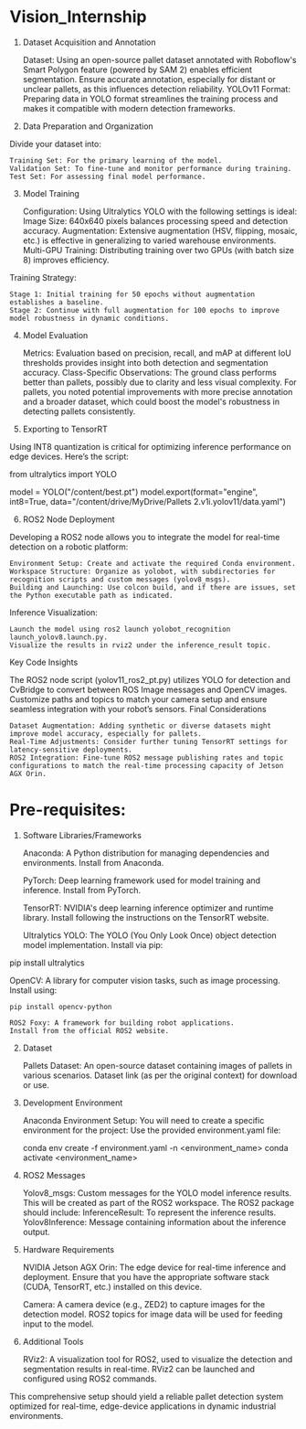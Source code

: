 # Vision_Internship

1. Dataset Acquisition and Annotation

    Dataset: Using an open-source pallet dataset annotated with Roboflow's Smart Polygon feature (powered by SAM 2) enables efficient segmentation. Ensure accurate annotation, especially for distant or unclear pallets, as this influences detection reliability.
    YOLOv11 Format: Preparing data in YOLO format streamlines the training process and makes it compatible with modern detection frameworks.

2. Data Preparation and Organization

Divide your dataset into:

    Training Set: For the primary learning of the model.
    Validation Set: To fine-tune and monitor performance during training.
    Test Set: For assessing final model performance.

3. Model Training

    Configuration: Using Ultralytics YOLO with the following settings is ideal:
        Image Size: 640x640 pixels balances processing speed and detection accuracy.
        Augmentation: Extensive augmentation (HSV, flipping, mosaic, etc.) is effective in generalizing to varied warehouse environments.
        Multi-GPU Training: Distributing training over two GPUs (with batch size 8) improves efficiency.

Training Strategy:

    Stage 1: Initial training for 50 epochs without augmentation establishes a baseline.
    Stage 2: Continue with full augmentation for 100 epochs to improve model robustness in dynamic conditions.

4. Model Evaluation

    Metrics: Evaluation based on precision, recall, and mAP at different IoU thresholds provides insight into both detection and segmentation accuracy.
    Class-Specific Observations:
        The ground class performs better than pallets, possibly due to clarity and less visual complexity.
        For pallets, you noted potential improvements with more precise annotation and a broader dataset, which could boost the model's robustness in detecting pallets consistently.

5. Exporting to TensorRT

Using INT8 quantization is critical for optimizing inference performance on edge devices. Here’s the script:

from ultralytics import YOLO

model = YOLO("/content/best.pt")
model.export(format="engine", int8=True, data="/content/drive/MyDrive/Pallets 2.v1i.yolov11/data.yaml")

6. ROS2 Node Deployment

Developing a ROS2 node allows you to integrate the model for real-time detection on a robotic platform:

    Environment Setup: Create and activate the required Conda environment.
    Workspace Structure: Organize as yolobot, with subdirectories for recognition scripts and custom messages (yolov8_msgs).
    Building and Launching: Use colcon build, and if there are issues, set the Python executable path as indicated.

Inference Visualization:

    Launch the model using ros2 launch yolobot_recognition launch_yolov8.launch.py.
    Visualize the results in rviz2 under the inference_result topic.

Key Code Insights

The ROS2 node script (yolov11_ros2_pt.py) utilizes YOLO for detection and CvBridge to convert between ROS Image messages and OpenCV images. Customize paths and topics to match your camera setup and ensure seamless integration with your robot’s sensors.
Final Considerations

    Dataset Augmentation: Adding synthetic or diverse datasets might improve model accuracy, especially for pallets.
    Real-Time Adjustments: Consider further tuning TensorRT settings for latency-sensitive deployments.
    ROS2 Integration: Fine-tune ROS2 message publishing rates and topic configurations to match the real-time processing capacity of Jetson AGX Orin.



# Pre-requisites: 

1. Software Libraries/Frameworks

    Anaconda: A Python distribution for managing dependencies and environments.
    Install from Anaconda.

    PyTorch: Deep learning framework used for model training and inference.
    Install from PyTorch.

    TensorRT: NVIDIA's deep learning inference optimizer and runtime library.
    Install following the instructions on the TensorRT website.

    Ultralytics YOLO: The YOLO (You Only Look Once) object detection model implementation.
    Install via pip:

pip install ultralytics

OpenCV: A library for computer vision tasks, such as image processing.
Install using:

    pip install opencv-python

    ROS2 Foxy: A framework for building robot applications.
    Install from the official ROS2 website.

2. Dataset

    Pallets Dataset: An open-source dataset containing images of pallets in various scenarios. Dataset link (as per the original context) for download or use.

3. Development Environment

    Anaconda Environment Setup: You will need to create a specific environment for the project:
        Use the provided environment.yaml file:

    conda env create -f environment.yaml -n <environment_name>
    conda activate <environment_name>

4. ROS2 Messages

    Yolov8_msgs: Custom messages for the YOLO model inference results. This will be created as part of the ROS2 workspace. The ROS2 package should include:
        InferenceResult: To represent the inference results.
        Yolov8Inference: Message containing information about the inference output.

5. Hardware Requirements

    NVIDIA Jetson AGX Orin: The edge device for real-time inference and deployment.
    Ensure that you have the appropriate software stack (CUDA, TensorRT, etc.) installed on this device.

    Camera: A camera device (e.g., ZED2) to capture images for the detection model. ROS2 topics for image data will be used for feeding input to the model.

6. Additional Tools

    RViz2: A visualization tool for ROS2, used to visualize the detection and segmentation results in real-time. RViz2 can be launched and configured using ROS2 commands.

This comprehensive setup should yield a reliable pallet detection system optimized for real-time, edge-device applications in dynamic industrial environments.
